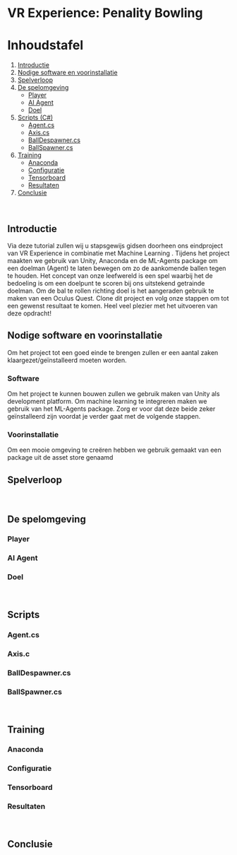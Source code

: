 # VR Experience: Penality Bowling


# Inhoudstafel
1. [Introductie](#introductie)
2. [Nodige software en voorinstallatie](#benodigdheden)
3. [Spelverloop](#spelverloop)
4. [De spelomgeving](#spelomgeving)
    - [Player](#player)
    - [AI Agent](#agent)
    - [Doel](#doel)
5. [Scripts (C#)](#allescripts)
    - [Agent.cs](#agentscript)
    - [Axis.cs](#axisscript)
    - [BallDespawner.cs](#despawnerscript)
    - [BallSpawner.cs](#spawnerscript)
6. [Training](#training)
    - [Anaconda](#anaconda)
    - [Configuratie](#configuratie)
    - [Tensorboard](#tensorboard)
    - [Resultaten](#resultaten)
7. [Conclusie](#conclusie)

<br>

## Introductie <a name="introductie"></a>
Via deze tutorial zullen wij u stapsgewijs gidsen doorheen ons eindproject van VR Experience in combinatie met Machine Learning . Tijdens het project maakten we gebruik van Unity, Anaconda en de ML-Agents package om een doelman (Agent) te laten bewegen om zo de aankomende ballen tegen te houden. Het concept van onze leefwereld is een spel waarbij het de bedoeling is om een doelpunt te scoren bij ons uitstekend getrainde doelman. Om de bal te rollen richting doel is het aangeraden gebruik te maken van een Oculus Quest.  Clone dit project en volg onze stappen om tot een gewenst resultaat te komen. Heel veel plezier met het uitvoeren van deze opdracht!
<br>

## Nodige software en voorinstallatie <a name="benodigdheden"></a>
Om het project tot een goed einde te brengen zullen er een aantal zaken klaargezet/geïnstalleerd moeten worden. 
### Software
Om het project te kunnen bouwen zullen we gebruik maken van Unity als development platform. Om machine learning te integreren maken we gebruik van het ML-Agents package. Zorg er voor dat deze beide zeker geïnstalleerd zijn voordat je verder gaat met de volgende stappen. 
### Voorinstallatie
Om een mooie omgeving te creëren hebben we gebruik gemaakt van een package uit de asset store genaamd 
<br>

## Spelverloop <a name="spelverloop"></a>

<br>

## De spelomgeving <a name="spelomgeving"></a>
### Player <a name="player"></a>
### AI Agent <a name="agent"></a>
### Doel <a name="doel"></a>

<br>

## Scripts <a name="allescripts"></a>
### Agent.cs <a name="agentscript"></a>
### Axis.c <a name="axisscript"></a>
### BallDespawner.cs <a name="despawnerscript"></a>
### BallSpawner.cs <a name="spawnerscript"></a>

<br>

## Training <a name="training"></a>
### Anaconda <a name="anaconda"></a>
### Configuratie <a name="configuratie"></a>
### Tensorboard <a name="tensorboard"></a>
### Resultaten <a name="resultaten"></a>

<br>

## Conclusie <a name="conclusie"></a>
